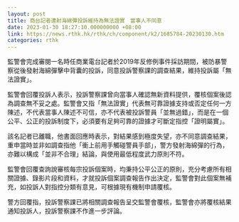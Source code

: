 ```yaml
---
layout: post
title: 商台記者遭射海綿彈投訴維持為無法證實　當事人不同意
date: 2023-01-30 18:27:10.000000000 +08:00
link: https://news.rthk.hk/rthk/ch/component/k2/1685784-20230130.htm
categories: rthk
---
```


監警會完成審閱一名時任商業電台記者於2019年反修例事件採訪期間，被防暴警察從後發射海綿彈擊中背囊的投訴，同意投訴警察課的調查結果，維持投訴屬「無法證實」。

監警會回覆投訴人表示，投訴警察課曾向當事人確認無新資料提供，覆核個案後認為調查無不妥之處。監警會又指「無法證實」代表無可靠證據支持或否定任何一方陳述，不代表當事人陳述不可信，亦不代表被投訴警員「並無過錯」，而是在一個公平、公正的投訴制度下，必須要有足夠可靠的證據才可斷定指控「證明屬實」。

該名記者已離職，他書面回應時表示，對結果感到極度失望，亦不同意調查結果，重申當時並非如調查指他「衝上前用手觸碰警員手部」，警方發射海綿彈的行為，亦難以構成「並非不合理」結論，與使用最低程度武力原則不符。

監警會回覆查詢說審核每宗投訴個案時，均秉持公平公正的原則，充分考慮所有相關證據、錄影片段和資料，才就投訴個案調查報告作出決定，監警會對此個案無補充，如投訴人對指控分類有意見，可根據現有機制申請覆核。

警方回覆指，投訴警察課已將相關調查報告呈交監警會覆核，監警會亦將覆核結果通知投訴人，投訴警察課不作進一步評論。

